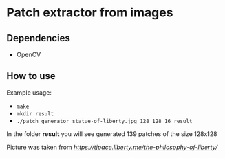 # Patch extractor from images

## Dependencies

* OpenCV

## How to use

Example usage:
* ``make``
* ``mkdir result``
* ``./patch_generator statue-of-liberty.jpg 128 128 16 result``


In the folder **result** you will see generated 139 patches of the size 128x128 

Picture was taken from *https://tjpace.liberty.me/the-philosophy-of-liberty/*
